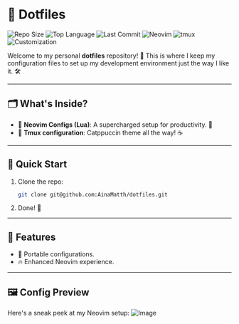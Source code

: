 # 🌟 Dotfiles

![Repo Size](https://img.shields.io/github/repo-size/AinaMatth/dotfiles?color=blue&style=for-the-badge)
![Top Language](https://img.shields.io/github/languages/top/AinaMatth/dotfiles?color=brightgreen&style=for-the-badge)
![Last Commit](https://img.shields.io/github/last-commit/AinaMatth/dotfiles?color=orange&style=for-the-badge)
![Neovim](https://img.shields.io/badge/Neovim-%F0%9F%92%9A-green?style=for-the-badge)
![tmux](https://img.shields.io/badge/tmux-%23231F20.svg?style=for-the-badge&logo=tmux&logoColor=white)
![Customization](https://img.shields.io/badge/Customization-Level%20Over%209000%21-red?style=for-the-badge)

Welcome to my personal **dotfiles** repository! 🎉 This is where I keep my configuration files to set up my development environment just the way I like it. 🛠️

---

## 🗂️ What's Inside?

- 🔮 **Neovim Configs (Lua)**: A supercharged setup for productivity. 🚀
- 🏢 **Tmux configuration**: Catppuccin theme all the way! ☕
---

## 🚀 Quick Start

1. Clone the repo:
   ```bash
   git clone git@github.com:AinaMatth/dotfiles.git
   ```
2. Done! 🎉

---

## 🌈 Features

- 💼 Portable configurations.
- 🔥 Enhanced Neovim experience.

---

## 🖼️ Config Preview

Here's a sneak peek at my Neovim setup:
![Image](https://github.com/user-attachments/assets/7b6d5f45-5597-42b9-91ed-3ecec0ffabb9)






